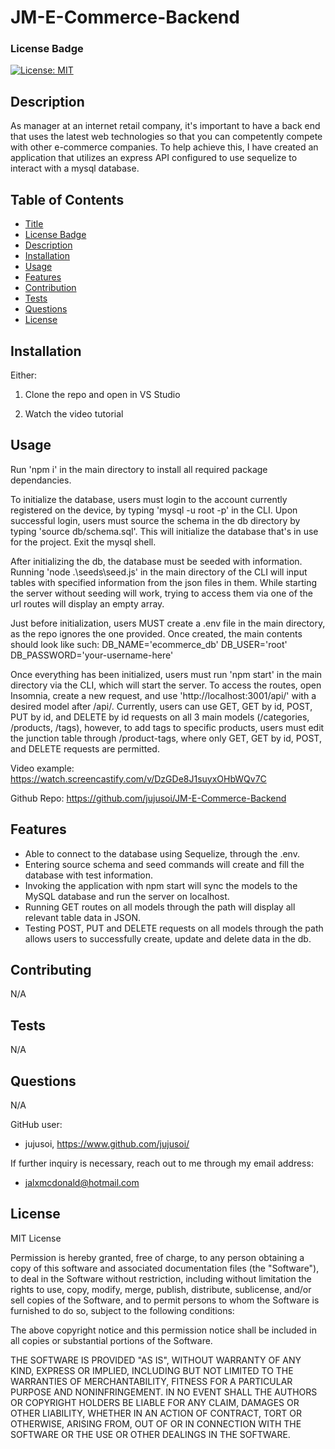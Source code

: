 
# JM-E-Commerce-Backend
### License Badge
[![License: MIT](https://img.shields.io/badge/License-MIT-yellow.svg)](https://opensource.org/licenses/MIT)

## Description

As manager at an internet retail company, it's important to have a back end that uses the latest web technologies so that you can competently compete with other e-commerce companies.
To help achieve this, I have created an application that utilizes an express API configured to use sequelize to interact with a mysql database.

## Table of Contents

- [Title](#jm-e-commerce-backend)
- [License Badge](#license-badge)
- [Description](#description)
- [Installation](#installation)
- [Usage](#usage)
- [Features](#features)
- [Contribution](#contributing)
- [Tests](#tests)
- [Questions](#questions)
- [License](#license)

## Installation

Either: 

1. Clone the repo and open in VS Studio

2. Watch the video tutorial

## Usage

Run 'npm i' in the main directory to install all required package dependancies.

To initialize the database, users must login to the account currently registered on the device, by typing 'mysql -u root -p' in the CLI. Upon successful login, users must source the schema in the db directory by typing 'source db/schema.sql'. This will initialize the database that's in use for the project. Exit the mysql shell.

After initializing the db, the database must be seeded with information. Running 'node .\seeds\seed.js' in the main directory of the CLI will input tables with specified information from the json files in them. While starting the server without seeding will work, trying to access them via one of the url routes will display an empty array.

Just before initialization, users MUST create a .env file in the main directory, as the repo ignores the one provided. Once created, the main contents should look like such:
DB_NAME='ecommerce_db'
DB_USER='root'
DB_PASSWORD='your-username-here'

Once everything has been initialized, users must run 'npm start' in the main directory via the CLI, which will start the server. To access the routes, open Insomnia, create a new request, and use 'http://localhost:3001/api/' with a desired model after /api/. Currently, users can use GET, GET by id, POST, PUT by id, and DELETE by id requests on all 3 main models (/categories, /products, /tags), however, to add tags to specific products, users must edit the junction table through /product-tags, where only GET, GET by id, POST, and DELETE requests are permitted.

Video example:
https://watch.screencastify.com/v/DzGDe8J1suyxOHbWQv7C

Github Repo: 
https://github.com/jujusoi/JM-E-Commerce-Backend

## Features

- Able to connect to the database using Sequelize, through the .env.
- Entering source schema and seed commands will create and fill the database with test information.
- Invoking the application with npm start will sync the models to the MySQL database and run the server on localhost.
- Running GET routes on all models through the path will display all relevant table data in JSON.
- Testing POST, PUT and DELETE requests on all models through the path allows users to successfully create, update and delete data in the db.

## Contributing

N/A

## Tests

N/A

## Questions

N/A

GitHub user:
- jujusoi, https://www.github.com/jujusoi/

If further inquiry is necessary, reach out to me through my email address: 
- jalxmcdonald@hotmail.com

## License

MIT License

Permission is hereby granted, free of charge, to any person obtaining a copy of this software and associated documentation files (the "Software"), to deal in the Software without restriction, including without limitation the rights to use, copy, modify, merge, publish, distribute, sublicense, and/or sell copies of the Software, and to permit persons to whom the Software is furnished to do so, subject to the following conditions:

The above copyright notice and this permission notice shall be included in all copies or substantial portions of the Software.
    
THE SOFTWARE IS PROVIDED "AS IS", WITHOUT WARRANTY OF ANY KIND, EXPRESS OR IMPLIED, INCLUDING BUT NOT LIMITED TO THE WARRANTIES OF MERCHANTABILITY, FITNESS FOR A PARTICULAR PURPOSE AND NONINFRINGEMENT. IN NO EVENT SHALL THE AUTHORS OR COPYRIGHT HOLDERS BE LIABLE FOR ANY CLAIM, DAMAGES OR OTHER LIABILITY, WHETHER IN AN ACTION OF CONTRACT, TORT OR OTHERWISE, ARISING FROM, OUT OF OR IN CONNECTION WITH THE SOFTWARE OR THE USE OR OTHER DEALINGS IN THE SOFTWARE.
  